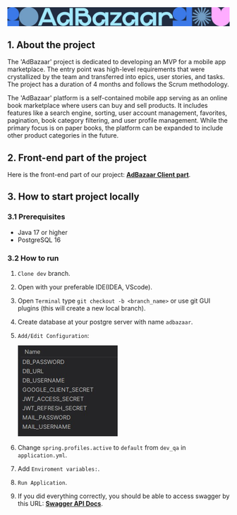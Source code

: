 <img src="./docs-imgs/addbazaar_logo.jpg" align="center" alt="Team Challenge. AdBazaar project">

## 1. About the project

The 'AdBazaar' project is dedicated to developing an MVP for a mobile app marketplace. The entry point was high-level requirements that were crystallized by the team and transferred into epics, user stories, and tasks. The project has a duration of 4 months and follows the Scrum methodology.

The 'AdBazaar' platform is a self-contained mobile app serving as an online book marketplace where users can buy and sell products. It includes features like a search engine, sorting, user account management, favorites, pagination, book category filtering, and user profile management. While the primary focus is on paper books, the platform can be expanded to include other product categories in the future.

## 2. Front-end part of the project

Here is the front-end part of our project: <b><a href="https://github.com/toryrory/adbazaar-frontend">AdBazaar Client part</a></b>. 

## 3. How to start project locally

### 3.1 Prerequisites

* Java 17 or higher
* PostgreSQL 16

### 3.2 How to run

1. `Clone dev` branch.
2. Open with your preferable IDE(IDEA, VScode).
3. Open `Terminal` type `git checkout -b <branch_name>` or use git GUI plugins (this will create a new local branch).
4. Create database at your postgre server with name `adbazaar`.
5. `Add/Edit Configuration`:

    ![env-vars](./docs-imgs/env_vars.jpg)

6. Change `spring.profiles.active` to `default` from `dev_qa` in `application.yml`.
7. Add `Enviroment variables:`.
8. `Run Application`.
9. If you did everything correctly, you should be able to access swagger by this URL: <b><a href="http://localhost:8080/swagger-ui/index.html">Swagger API Docs</a></b>.
